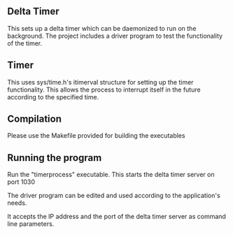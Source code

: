 Delta Timer
-----------
This sets up a delta timer which can be 
daemonized to run on the background. The 
project includes a driver program to test
the functionality of the timer.

Timer
-----
This uses sys/time.h's itimerval structure
for setting up the timer functionality. This
allows the process to interrupt itself in the
future according to the specified time.

Compilation
-----------
Please use the Makefile provided for building
the executables

Running the program
-------------------
Run the "timerprocess" executable. This starts
the delta timer server on port 1030

The driver program can be edited and used 
according to the application's needs.

It accepts the IP address and the port of the 
delta timer server as command line parameters.
